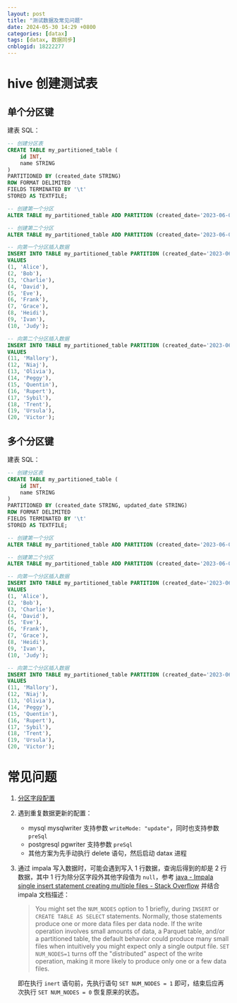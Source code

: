 ```yaml
---
layout: post
title: "测试数据及常见问题"
date: 2024-05-30 14:29 +0800
categories: [datax]
tags: [datax, 数据同步]
cnblogid: 18222277
---
```


# hive 创建测试表

## 单个分区键
建表 SQL：

```sql
-- 创建分区表
CREATE TABLE my_partitioned_table (
    id INT,
    name STRING
) 
PARTITIONED BY (created_date STRING)
ROW FORMAT DELIMITED
FIELDS TERMINATED BY '\t'
STORED AS TEXTFILE;

-- 创建第一个分区
ALTER TABLE my_partitioned_table ADD PARTITION (created_date='2023-06-01');

-- 创建第二个分区
ALTER TABLE my_partitioned_table ADD PARTITION (created_date='2023-06-02');

-- 向第一个分区插入数据
INSERT INTO TABLE my_partitioned_table PARTITION (created_date='2023-06-01')
VALUES
(1, 'Alice'),
(2, 'Bob'),
(3, 'Charlie'),
(4, 'David'),
(5, 'Eve'),
(6, 'Frank'),
(7, 'Grace'),
(8, 'Heidi'),
(9, 'Ivan'),
(10, 'Judy');

-- 向第二个分区插入数据
INSERT INTO TABLE my_partitioned_table PARTITION (created_date='2023-06-02')
VALUES
(11, 'Mallory'),
(12, 'Niaj'),
(13, 'Olivia'),
(14, 'Peggy'),
(15, 'Quentin'),
(16, 'Rupert'),
(17, 'Sybil'),
(18, 'Trent'),
(19, 'Ursula'),
(20, 'Victor');
```

## 多个分区键
建表 SQL：

```sql
-- 创建分区表
CREATE TABLE my_partitioned_table (
    id INT,
    name STRING
) 
PARTITIONED BY (created_date STRING, updated_date STRING)
ROW FORMAT DELIMITED
FIELDS TERMINATED BY '\t'
STORED AS TEXTFILE;

-- 创建第一个分区
ALTER TABLE my_partitioned_table ADD PARTITION (created_date='2023-06-01', updated_date='2023-06-01');

-- 创建第二个分区
ALTER TABLE my_partitioned_table ADD PARTITION (created_date='2023-06-02', updated_date='2023-06-02');

-- 向第一个分区插入数据
INSERT INTO TABLE my_partitioned_table PARTITION (created_date='2023-06-01', updated_date='2023-06-01')
VALUES
(1, 'Alice'),
(2, 'Bob'),
(3, 'Charlie'),
(4, 'David'),
(5, 'Eve'),
(6, 'Frank'),
(7, 'Grace'),
(8, 'Heidi'),
(9, 'Ivan'),
(10, 'Judy');

-- 向第二个分区插入数据
INSERT INTO TABLE my_partitioned_table PARTITION (created_date='2023-06-02', updated_date='2023-06-02')
VALUES
(11, 'Mallory'),
(12, 'Niaj'),
(13, 'Olivia'),
(14, 'Peggy'),
(15, 'Quentin'),
(16, 'Rupert'),
(17, 'Sybil'),
(18, 'Trent'),
(19, 'Ursula'),
(20, 'Victor');
```

# 常见问题
1. [分区字段配置](https://segmentfault.com/a/1190000022951666)
2. 遇到重复数据更新的配置：

     - mysql mysqlwriter 支持参数 `writeMode: "update"`，同时也支持参数 `preSql`
     - postgresql pgwriter 支持参数 `preSql`
     - 其他方案为先手动执行 delete 语句，然后启动 datax 进程
3. 通过 impala 写入数据时，可能会遇到写入 1 行数据，查询后得到的却是 2 行数据，其中 1 行为除分区字段外其他字段值为 `null`，参考 [java - Impala single insert statement creating multiple files - Stack Overflow](https://stackoverflow.com/questions/53548928/impala-single-insert-statement-creating-multiple-files) 并结合 impala 文档描述：

   > You might set the `NUM_NODES` option to 1 briefly, during `INSERT` or `CREATE TABLE AS SELECT` statements. Normally, those statements produce one or more data files per data node. If the write operation involves small amounts of data, a Parquet table, and/or a partitioned table, the default behavior could produce many small files when intuitively you might expect only a single output file. `SET NUM_NODES=1` turns off the "distributed" aspect of the write operation, making it more likely to produce only one or a few data files.

   即在执行 `inert` 语句前，先执行语句 `SET NUM_NODES = 1` 即可，结束后应再次执行 `SET NUM_NODES = 0` 恢复原来的状态。

